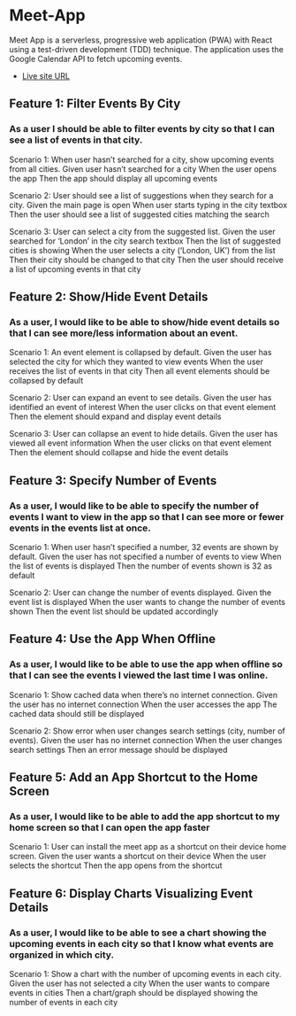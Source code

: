 # Meet-App

Meet App is a serverless, progressive web application (PWA) with React using a test-driven development (TDD) technique. The application uses the Google Calendar API to fetch upcoming events.

- [Live site URL](https://jonathlon.github.io/Meet-App/)

## Feature 1: Filter Events By City 

### As a user I should be able to filter events by city so that I can see a list of events in that city.

Scenario 1: When user hasn’t searched for a city, show upcoming events from all cities. 
Given user hasn’t searched for a city
When the user opens the app
Then the app should display all upcoming events

Scenario 2: User should see a list of suggestions when they search for a city. 
Given the main page is open
When user starts typing in the city textbox
Then the user should see a list of suggested cities matching the search

Scenario 3: User can select a city from the suggested list. 
Given the user searched for ‘London’ in the city search textbox
Then the list of suggested cities is showing
When the user selects a city (‘London, UK’) from the list
Then their city should be changed to that city 
Then the user should receive a list of upcoming events in that city

## Feature 2: Show/Hide Event Details 

### As a user, I would like to be able to show/hide event details so that I can see more/less information about an event.

Scenario 1: An event element is collapsed by default. 
Given the user has selected the city for which they wanted to view events
When the user receives the list of events in that city
Then all event elements should be collapsed by default

Scenario 2: User can expand an event to see details. 
Given the user has identified an event of interest
When the user clicks on that event element
Then the element should expand and display event details

Scenario 3: User can collapse an event to hide details. 
Given the user has viewed all event information 
When the user clicks on that event element
Then the element should collapse and hide the event details 

## Feature 3: Specify Number of Events 

### As a user, I would like to be able to specify the number of events I want to view in the app so that I can see more or fewer events in the events list at once.

Scenario 1: When user hasn’t specified a number, 32 events are shown by default. 
Given the user has not specified a number of events to view
When the list of events is displayed 
Then the number of events shown is 32 as default

Scenario 2: User can change the number of events displayed. 
Given the event list is displayed
When the user wants to change the number of events shown
Then the event list should be updated accordingly

## Feature 4: Use the App When Offline 

### As a user, I would like to be able to use the app when offline so that I can see the events I viewed the last time I was online.

Scenario 1: Show cached data when there’s no internet connection. 
Given the user has no internet connection
When the user accesses the app
The cached data should still be displayed 

Scenario 2: Show error when user changes search settings (city, number of events). 
Given the user has no internet connection
When the user changes search settings
Then an error message should be displayed 

## Feature 5: Add an App Shortcut to the Home Screen 

### As a user, I would like to be able to add the app shortcut to my home screen so that I can open the app faster

Scenario 1: User can install the meet app as a shortcut on their device home screen. 
Given the user wants a shortcut on their device
When the user selects the shortcut
Then the app opens from the shortcut

## Feature 6: Display Charts Visualizing Event Details 

### As a user, I would like to be able to see a chart showing the upcoming events in each city so that I know what events are organized in which city.

Scenario 1: Show a chart with the number of upcoming events in each city.
Given the user has not selected a city
When the user wants to compare events in cities
Then a chart/graph should be displayed showing the number of events in each city




















